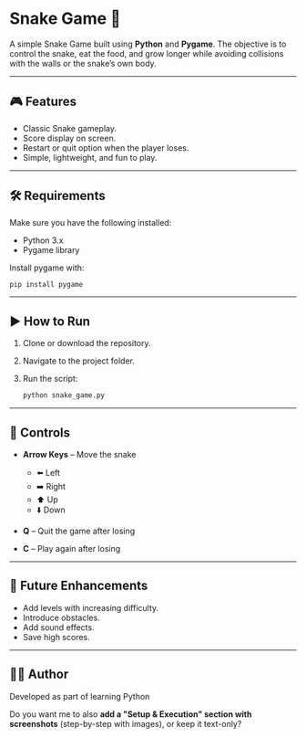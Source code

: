 # Snake Game 🐍

A simple Snake Game built using **Python** and **Pygame**.
The objective is to control the snake, eat the food, and grow longer while avoiding collisions with the walls or the snake’s own body.

---

## 🎮 Features

* Classic Snake gameplay.
* Score display on screen.
* Restart or quit option when the player loses.
* Simple, lightweight, and fun to play.

---

## 🛠️ Requirements

Make sure you have the following installed:

* Python 3.x
* Pygame library

Install pygame with:

```bash
pip install pygame
```

---

## ▶️ How to Run

1. Clone or download the repository.
2. Navigate to the project folder.
3. Run the script:

   ```bash
   python snake_game.py
   ```

---

## 🎯 Controls

* **Arrow Keys** – Move the snake

  * ⬅️ Left
  * ➡️ Right
  * ⬆️ Up
  * ⬇️ Down
* **Q** – Quit the game after losing
* **C** – Play again after losing

---

## 📌 Future Enhancements

* Add levels with increasing difficulty.
* Introduce obstacles.
* Add sound effects.
* Save high scores.

---

## 👨‍💻 Author

Developed as part of learning Python

Do you want me to also **add a "Setup & Execution" section with screenshots** (step-by-step with images), or keep it text-only?
